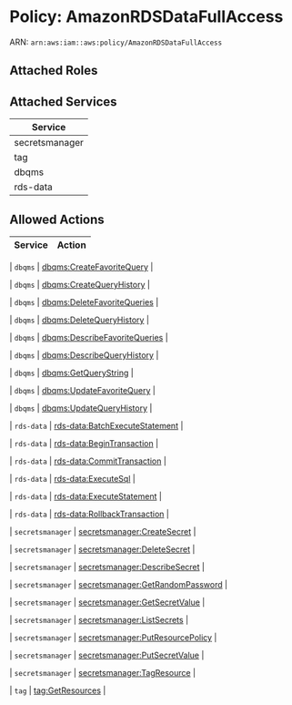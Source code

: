 # Policy: AmazonRDSDataFullAccess

ARN: `arn:aws:iam::aws:policy/AmazonRDSDataFullAccess`

## Attached Roles

## Attached Services

| Service |
|---------|
| secretsmanager |
| tag |
| dbqms |
| rds-data |

## Allowed Actions

| Service | Action |
|:-------:|--------|

| `dbqms` | [dbqms:CreateFavoriteQuery](../actions.md#dbqms:createfavoritequery) |

| `dbqms` | [dbqms:CreateQueryHistory](../actions.md#dbqms:createqueryhistory) |

| `dbqms` | [dbqms:DeleteFavoriteQueries](../actions.md#dbqms:deletefavoritequeries) |

| `dbqms` | [dbqms:DeleteQueryHistory](../actions.md#dbqms:deletequeryhistory) |

| `dbqms` | [dbqms:DescribeFavoriteQueries](../actions.md#dbqms:describefavoritequeries) |

| `dbqms` | [dbqms:DescribeQueryHistory](../actions.md#dbqms:describequeryhistory) |

| `dbqms` | [dbqms:GetQueryString](../actions.md#dbqms:getquerystring) |

| `dbqms` | [dbqms:UpdateFavoriteQuery](../actions.md#dbqms:updatefavoritequery) |

| `dbqms` | [dbqms:UpdateQueryHistory](../actions.md#dbqms:updatequeryhistory) |

| `rds-data` | [rds-data:BatchExecuteStatement](../actions.md#rds-data:batchexecutestatement) |

| `rds-data` | [rds-data:BeginTransaction](../actions.md#rds-data:begintransaction) |

| `rds-data` | [rds-data:CommitTransaction](../actions.md#rds-data:committransaction) |

| `rds-data` | [rds-data:ExecuteSql](../actions.md#rds-data:executesql) |

| `rds-data` | [rds-data:ExecuteStatement](../actions.md#rds-data:executestatement) |

| `rds-data` | [rds-data:RollbackTransaction](../actions.md#rds-data:rollbacktransaction) |

| `secretsmanager` | [secretsmanager:CreateSecret](../actions.md#secretsmanager:createsecret) |

| `secretsmanager` | [secretsmanager:DeleteSecret](../actions.md#secretsmanager:deletesecret) |

| `secretsmanager` | [secretsmanager:DescribeSecret](../actions.md#secretsmanager:describesecret) |

| `secretsmanager` | [secretsmanager:GetRandomPassword](../actions.md#secretsmanager:getrandompassword) |

| `secretsmanager` | [secretsmanager:GetSecretValue](../actions.md#secretsmanager:getsecretvalue) |

| `secretsmanager` | [secretsmanager:ListSecrets](../actions.md#secretsmanager:listsecrets) |

| `secretsmanager` | [secretsmanager:PutResourcePolicy](../actions.md#secretsmanager:putresourcepolicy) |

| `secretsmanager` | [secretsmanager:PutSecretValue](../actions.md#secretsmanager:putsecretvalue) |

| `secretsmanager` | [secretsmanager:TagResource](../actions.md#secretsmanager:tagresource) |

| `tag` | [tag:GetResources](../actions.md#tag:getresources) |
